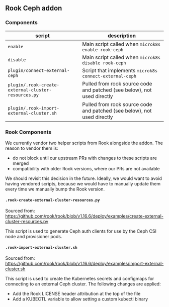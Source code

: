 ## Rook Ceph addon

### Components

| script                                              | description                                                             |
| --------------------------------------------------- | ----------------------------------------------------------------------- |
| `enable`                                            | Main script called when `microk8s enable rook-ceph`                     |
| `disable`                                           | Main script called when `microk8s disable rook-ceph`                    |
| `plugin/connect-external-ceph`                      | Script that implements `microk8s connect-external-ceph`                 |
| `plugin/.rook-create-external-cluster-resources.py` | Pulled from rook source code and patched (see below), not used directly |
| `plugin/.rook-import-external-cluster.sh`           | Pulled from rook source code and patched (see below), not used directly |

### Rook Components

We currently vendor two helper scripts from Rook alongside the addon. The reason to vendor them is:

- do not block until our upstream PRs with changes to these scripts are merged
- compatibility with older Rook versions, where our PRs are not available

We should revisit this decision in the future. Ideally, we would want to avoid having vendored scripts, because we would have to manually update them every time we manually bump the Rook version.

#### `.rook-create-external-cluster-resources.py`

Sourced from: https://github.com/rook/rook/blob/v1.16.6/deploy/examples/create-external-cluster-resources.py

This script is used to generate Ceph auth clients for use by the Ceph CSI node and provisioner pods.

#### `.rook-import-external-cluster.sh`

Sourced from: https://github.com/rook/rook/blob/v1.16.6/deploy/examples/import-external-cluster.sh

This script is used to create the Kubernetes secrets and configmaps for connecting to an external Ceph cluster. The following changes are applied:

- Add the Rook LICENSE header attribution at the top of the file
- Add a KUBECTL variable to allow setting a custom kubectl binary
